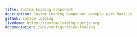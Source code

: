 ```yaml
---
title: Custom Loading Component
description: Custom Loading Component example with Nuxt.js
github: custom-loading
livedemo: https://custom-loading.nuxtjs.org
documentation: /api/configuration-loading
---
```

